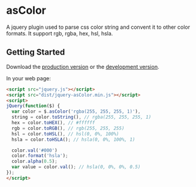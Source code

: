 # asColor

A jquery plugin used to parse css color string and convent it to other color formats. It support rgb, rgba, hex, hsl, hsla.

## Getting Started
Download the [production version][min] or the [development version][max].

[min]: https://raw.github.com/amazingSurge/jquery-asColor/master/dist/jquery-asColor.min.js
[max]: https://raw.github.com/amazingSurge/jquery-asColor/master/dist/jquery-asColor.js

In your web page:

```html
<script src="jquery.js"></script>
<script src="dist/jquery-asColor.min.js"></script>
<script>
jQuery(function($) {
  var color = $.asColor('rgba(255, 255, 255, 1)'),
  string = color.toString(), // rgba(255, 255, 255, 1)
  hex = color.toHEX(), // #ffffff
  rgb = color.toRGB(), // rgb(255, 255, 255)
  hsl = color.toHSL(), // hsl(0, 0%, 100%)
  hsla = color.toHSLA(); // hsla(0, 0%, 100%, 1)

  color.val('#000')
  color.format('hsla');
  color.alpha(0.5);
  var value = color.val(); // hsla(0, 0%, 0%, 0.5)
});
</script>
```

